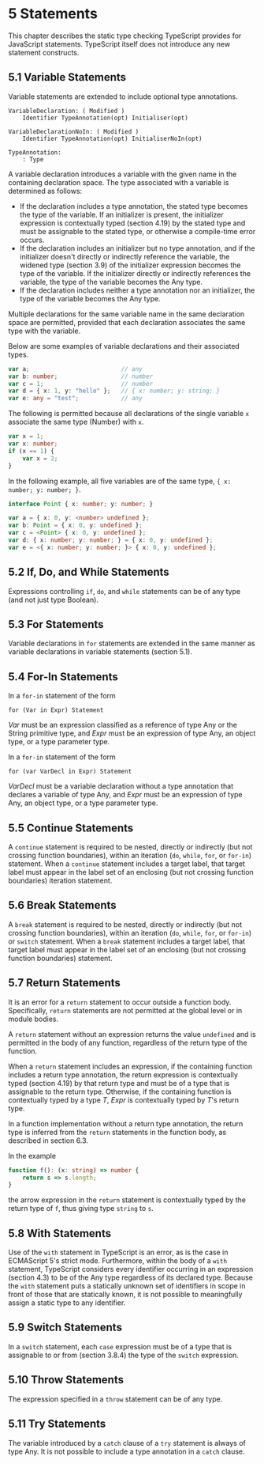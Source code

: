 # 5 Statements

This chapter describes the static type checking TypeScript provides for JavaScript statements. TypeScript
itself does not introduce any new statement constructs.

## 5.1 Variable Statements

Variable statements are extended to include optional type annotations.

```text
VariableDeclaration: ( Modified )
    Identifier TypeAnnotation(opt) Initialiser(opt)

VariableDeclarationNoIn: ( Modified )
    Identifier TypeAnnotation(opt) InitialiserNoIn(opt)

TypeAnnotation:
    : Type
```

A variable declaration introduces a variable with the given name in the containing declaration space. The
type associated with a variable is determined as follows:

* If the declaration includes a type annotation, the stated type becomes the type of the variable. If
an initializer is present, the initializer expression is contextually typed (section 4.19) by the stated
type and must be assignable to the stated type, or otherwise a compile-time error occurs.
* If the declaration includes an initializer but no type annotation, and if the initializer doesn't
directly or indirectly reference the variable, the widened type (section 3.9) of the initializer
expression becomes the type of the variable. If the initializer directly or indirectly references the
variable, the type of the variable becomes the Any type.
* If the declaration includes neither a type annotation nor an initializer, the type of the variable
becomes the Any type.

Multiple declarations for the same variable name in the same declaration space are permitted, provided
that each declaration associates the same type with the variable.

Below are some examples of variable declarations and their associated types.

```typescript
var a;                          // any
var b: number;                  // number
var c = 1;                      // number
var d = { x: 1, y: "hello" };   // { x: number; y: string; }
var e: any = "test";            // any
```

The following is permitted because all declarations of the single variable `x` associate the same type
(Number) with `x`.

```typescript
var x = 1;
var x: number;
if (x == 1) {
    var x = 2;
}
```

In the following example, all five variables are of the same type, `{ x: number; y: number; }`.

```typescript
interface Point { x: number; y: number; }

var a = { x: 0, y: <number> undefined };
var b: Point = { x: 0, y: undefined };
var c = <Point> { x: 0, y: undefined };
var d: { x: number; y: number; } = { x: 0, y: undefined };
var e = <{ x: number; y: number; }> { x: 0, y: undefined };
```

## 5.2 If, Do, and While Statements

Expressions controlling `if`, `do`, and `while` statements can be of any type (and not just type Boolean).

## 5.3 For Statements

Variable declarations in `for` statements are extended in the same manner as variable declarations in
variable statements (section 5.1).

## 5.4 For-In Statements

In a `for-in` statement of the form

```text
for (Var in Expr) Statement
```

*Var* must be an expression classified as a reference of type Any or the String primitive type, and *Expr* must
be an expression of type Any, an object type, or a type parameter type.

In a `for-in` statement of the form

```text
for (var VarDecl in Expr) Statement
```

*VarDecl* must be a variable declaration without a type annotation that declares a variable of type Any, and
*Expr* must be an expression of type Any, an object type, or a type parameter type.

## 5.5 Continue Statements

A `continue` statement is required to be nested, directly or indirectly (but not crossing function
boundaries), within an iteration (`do`, `while`, `for`, or `for-in`) statement. When a `continue` statement
includes a target label, that target label must appear in the label set of an enclosing (but not crossing
function boundaries) iteration statement.


## 5.6 Break Statements

A `break` statement is required to be nested, directly or indirectly (but not crossing function boundaries),
within an iteration (`do`, `while`, `for`, or `for-in`) or `switch` statement. When a `break` statement includes a
target label, that target label must appear in the label set of an enclosing (but not crossing function
boundaries) statement.

## 5.7 Return Statements

It is an error for a `return` statement to occur outside a function body. Specifically, `return` statements are
not permitted at the global level or in module bodies.

A `return` statement without an expression returns the value `undefined` and is permitted in the body of
any function, regardless of the return type of the function.

When a `return` statement includes an expression, if the containing function includes a return type
annotation, the return expression is contextually typed (section 4.19) by that return type and must be of a
type that is assignable to the return type. Otherwise, if the containing function is contextually typed by a
type *T*, *Expr* is contextually typed by *T*'s return type.

In a function implementation without a return type annotation, the return type is inferred from the `return`
statements in the function body, as described in section 6.3.

In the example

```typescript
function f(): (x: string) => number {
    return s => s.length;
}
```

the arrow expression in the `return` statement is contextually typed by the return type of `f`, thus giving
type `string` to `s`.

## 5.8 With Statements

Use of the `with` statement in TypeScript is an error, as is the case in ECMAScript 5's strict mode.
Furthermore, within the body of a `with` statement, TypeScript considers every identifier occurring in an
expression (section 4.3) to be of the Any type regardless of its declared type. Because the `with` statement
puts a statically unknown set of identifiers in scope in front of those that are statically known, it is not
possible to meaningfully assign a static type to any identifier.

## 5.9 Switch Statements

In a `switch` statement, each `case` expression must be of a type that is assignable to or from (section
3.8.4) the type of the `switch` expression.


## 5.10 Throw Statements

The expression specified in a `throw` statement can be of any type.

## 5.11 Try Statements

The variable introduced by a `catch` clause of a `try` statement is always of type Any. It is not possible to
include a type annotation in a `catch` clause.
